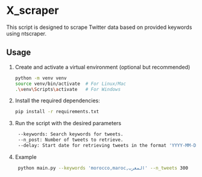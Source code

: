 # X_scraper

This script is designed to scrape Twitter data based on provided keywords using ntscraper.

## Usage

1. Create and activate a virtual environment (optional but recommended)
   ```bash
   python -m venv venv
   source venv/bin/activate  # For Linux/Mac
   .\venv\Scripts\activate   # For Windows

2. Install the required dependencies:
   ```bash
   pip install -r requirements.txt

3. Run the script with the desired parameters
   ```bash
    --keywords: Search keywords for tweets.
    --n_post: Number of tweets to retrieve.
    --delay: Start date for retrieving tweets in the format 'YYYY-MM-DD'.
4. Example
   ```bash
    python main.py --keywords 'morocco,maroc,المغرب' --n_tweets 300 
